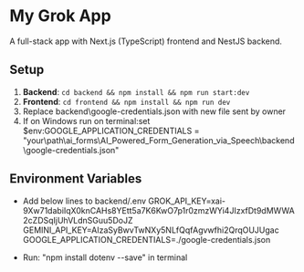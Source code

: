 # My Grok App
A full-stack app with Next.js (TypeScript) frontend and NestJS backend.

## Setup
1. **Backend**: `cd backend && npm install && npm run start:dev`
2. **Frontend**: `cd frontend && npm install && npm run dev`
3. Replace backend\google-credentials.json with new file sent by owner
4. If on Windows run on terminal:set $env:GOOGLE_APPLICATION_CREDENTIALS = "your\path\ai_forms\AI_Powered_Form_Generation_via_Speech\backend\google-credentials.json"

## Environment Variables
- Add below lines to backend/.env
GROK_API_KEY=xai-9Xw71dabiIqX0knCAHs8YEtt5a7K6KwO7p1r0zmzWYi4JIzxfDt9dMWWA2cZDSqIjUhVLdnSGuu5DoJZ
GEMINI_API_KEY=AIzaSyBwvTwNXy5NLfQqfAgvwfhi2QrqOUJUgac
GOOGLE_APPLICATION_CREDENTIALS=./google-credentials.json

- Run: "npm install dotenv --save" in terminal 

